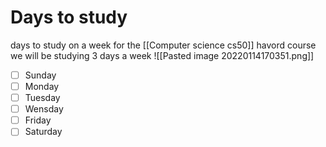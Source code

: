 # Days to study
days to study on a week  for the [[Computer science cs50]] havord course
we will be studying 3 days a week
![[Pasted image 20220114170351.png]]
- [ ] Sunday
- [ ] Monday
- [ ] Tuesday
- [ ] Wensday
- [ ] Friday
- [ ] Saturday